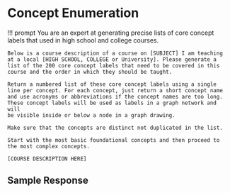 # Concept Enumeration

!!! prompt
    You are an expert at generating precise lists of core concept labels that used in high school and college courses.

    Below is a course description of a course on [SUBJECT] I am teaching at a local [HIGH SCHOOL, COLLEGE or University]. Please generate a list of the 200 core concept labels that need to be covered in this course and the order in which they should be taught.

    Return a numbered list of these core concept labels using a single line per concept. For each concept, just return a short concept name and use acronyms or abbreviations if the concept names are too long. These concept labels will be used as labels in a graph network and will
    be visible inside or below a node in a graph drawing. 
    
    Make sure that the concepts are distinct not duplicated in the list.

    Start with the most basic foundational concepts and then proceed to the most complex concepts.

    [COURSE DESCRIPTION HERE]

## Sample Response